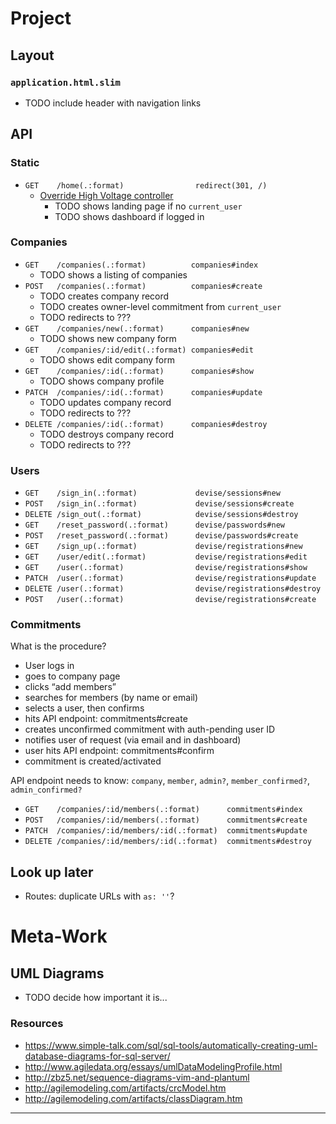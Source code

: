 Project
================================================================================

## Layout

### `application.html.slim`

* TODO include header with navigation links

## API

### Static

* `GET    /home(.:format)                redirect(301, /)`
  * [Override High Voltage controller][hv]
    * TODO shows landing page if no `current_user`
    * TODO shows dashboard if logged in

### Companies

* `GET    /companies(.:format)          companies#index`
  * TODO shows a listing of companies
* `POST   /companies(.:format)          companies#create`
  * TODO creates company record
  * TODO creates owner-level commitment from `current_user`
  * TODO redirects to ???
* `GET    /companies/new(.:format)      companies#new`
  * TODO shows new company form
* `GET    /companies/:id/edit(.:format) companies#edit`
  * TODO shows edit company form
* `GET    /companies/:id(.:format)      companies#show`
  * TODO shows company profile
* `PATCH  /companies/:id(.:format)      companies#update`
  * TODO updates company record
  * TODO redirects to ???
* `DELETE /companies/:id(.:format)      companies#destroy`
  * TODO destroys company record
  * TODO redirects to ???

### Users

* `GET    /sign_in(.:format)             devise/sessions#new`
* `POST   /sign_in(.:format)             devise/sessions#create`
* `DELETE /sign_out(.:format)            devise/sessions#destroy`
* `GET    /reset_password(.:format)      devise/passwords#new`
* `POST   /reset_password(.:format)      devise/passwords#create`
* `GET    /sign_up(.:format)             devise/registrations#new`
* `GET    /user/edit(.:format)           devise/registrations#edit`
* `GET    /user(.:format)                devise/registrations#show`
* `PATCH  /user(.:format)                devise/registrations#update`
* `DELETE /user(.:format)                devise/registrations#destroy`
* `POST   /user(.:format)                devise/registrations#create`

### Commitments

What is the procedure?

* User logs in
* goes to company page
* clicks “add members”
* searches for members (by name or email)
* selects a user, then confirms
* hits API endpoint: commitments#create
* creates unconfirmed commitment with auth-pending user ID
* notifies user of request (via email and in dashboard)
* user hits API endpoint: commitments#confirm
* commitment is created/activated

API endpoint needs to know: `company`, `member`, `admin?`, `member_confirmed?`, `admin_confirmed?`

* `GET    /companies/:id/members(.:format)      commitments#index`
* `POST   /companies/:id/members(.:format)      commitments#create`
* `PATCH  /companies/:id/members/:id(.:format)  commitments#update`
* `DELETE /companies/:id/members/:id(.:format)  commitments#destroy`

## Look up later

  * Routes: duplicate URLs with `as: ''`?

Meta-Work
================================================================================

## UML Diagrams

  * TODO decide how important it is...

### Resources

  * https://www.simple-talk.com/sql/sql-tools/automatically-creating-uml-database-diagrams-for-sql-server/
  * http://www.agiledata.org/essays/umlDataModelingProfile.html
  * http://zbz5.net/sequence-diagrams-vim-and-plantuml
  * http://agilemodeling.com/artifacts/crcModel.htm
  * http://agilemodeling.com/artifacts/classDiagram.htm

---

[hv]: https://github.com/thoughtbot/high_voltage#override

